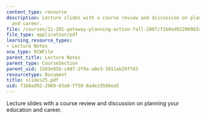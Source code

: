 ```yaml
---
content_type: resource
description: Lecture slides with a course review and discussion on planning your education
  and career.
file: /courses/11-201-gateway-planning-action-fall-2007/f1b0ad92296983a0ff598ade2d586ea5_slides25.pdf
file_type: application/pdf
learning_resource_types:
- Lecture Notes
ocw_type: OCWFile
parent_title: Lecture Notes
parent_type: CourseSection
parent_uid: 1583e95b-c487-2f9a-a0e3-3811ab29f7d3
resourcetype: Document
title: slides25.pdf
uid: f1b0ad92-2969-83a0-ff59-8ade2d586ea5
---
```

Lecture slides with a course review and discussion on planning your education and career.


